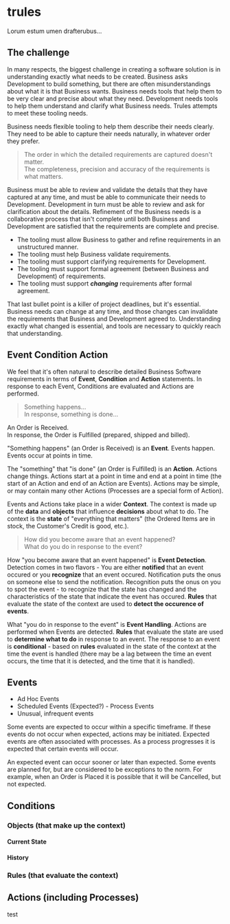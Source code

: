 # trules
Lorum estum umen drafterubus...  

## The challenge

In many respects, the biggest challenge in creating a software solution is in understanding exactly what needs to be created. Business asks Development to build something, but there are often misunderstandings about what it is that Business wants. Business needs tools that help them to be very clear and precise about what they need. Development needs tools to help them understand and clarify what Business needs. Trules attempts to meet these tooling needs.  

Business needs flexible tooling to help them describe their needs clearly. They need to be able to capture their needs naturally, in whatever order they prefer.

> The order in which the detailed requirements are captured doesn't matter.  
> The completeness, precision and accuracy of the requirements is what matters.  

Business must be able to review and validate the details that they have captured at any time, and must be able to communicate their needs to Development. Development in turn must be able to review and ask for clarification about the details. Refinement of the Business needs is a collaborative process that isn't complete until both Business and Development are satisfied that the requirements are complete and precise.

* The tooling must allow Business to gather and refine requirements in an unstructured manner.
* The tooling must help Business validate requirements.
* The tooling must support clarifying requirements for Development.
* The tooling must support formal agreement (between Business and Development) of requirements.
* The tooling must support ***changing*** requirements after formal agreement.

That last bullet point is a killer of project deadlines, but it's essential. Business needs can change at any time, and those changes can invalidate the requirements that Business and Development agreed to. Understanding exactly what changed is essential, and tools are necessary to quickly reach that understanding.

## Event Condition Action

We feel that it's often natural to describe detailed Business Software requirements in terms of **Event**, **Condition** and **Action** statements. In response to each Event, Conditions are evaluated and Actions are performed.

> Something happens...  
> In response, something is done...  

An Order is Received.  
In response, the Order is Fulfilled (prepared, shipped and billed).

"Something happens" (an Order is Received) is an **Event**. Events happen. Events occur at points in time.  
  
The "something" that "is done" (an Order is Fulfilled) is an **Action**.  Actions change things. Actions start at a point in time and end at a point in time (the start of an Action and end of an Action are Events). Actions may be simple, or may contain many other Actions (Processes are a special form of Action).  

Events and Actions take place in a wider **Context**. The context is made up of the **data** and **objects** that influence **decisions** about what to do. The context is the **state** of "everything that matters" (the Ordered Items are in stock, the Customer's Credit is good, etc.).  

> How did you become aware that an event happened?  
> What do you do in response to the event?  

How "you become aware that an event happened" is **Event Detection**. Detection comes in two flavors - You are either **notified** that an event occured or you **recognize** that an event occured. Notification puts the onus on someone else to send the notification. Recognition puts the onus on you to spot the event - to recognize that the state has changed and the characteristics of the state that indicate the event has occured. **Rules** that evaluate the state of the context are used to **detect the occurence of events**.  

What "you do in response to the event" is **Event Handling**. Actions are performed when Events are detected. **Rules** that evaluate the state are used to **determine what to do** in response to an event. The response to an event is **conditional** - based on **rules** evaluated in the state of the context at the time the event is handled (there may be a lag between the time an event occurs, the time that it is detected, and the time that it is handled).  

## Events
* Ad Hoc Events
* Scheduled Events (Expected?) - Process Events
* Unusual, infrequent events  

Some events are expected to occur within a specific timeframe. If these events do not occur when expected, actions may be initiated. Expected events are often associated with processes. As a process progresses it is expected that certain events will occur.

An expected event can occur sooner or later than expected.
Some events are planned for, but are considered to be exceptions to the norm. For example, when an Order is Placed it is possible that it will be Cancelled, but not expected.


## Conditions
### Objects (that make up the context)
#### Current State
#### History
### Rules (that evaluate the context)

## Actions (including Processes)
test
